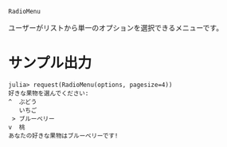 ```julia
RadioMenu
```

ユーザーがリストから単一のオプションを選択できるメニューです。

# サンプル出力

```julia-repl
julia> request(RadioMenu(options, pagesize=4))
好きな果物を選んでください:
^  ぶどう
   いちご
 > ブルーベリー
v  桃
あなたの好きな果物はブルーベリーです!
```

